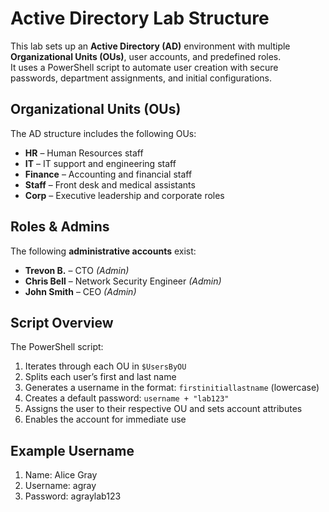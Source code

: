 # Active Directory Lab Structure

This lab sets up an **Active Directory (AD)** environment with multiple **Organizational Units (OUs)**, user accounts, and predefined roles.  
It uses a PowerShell script to automate user creation with secure passwords, department assignments, and initial configurations.

## Organizational Units (OUs)
The AD structure includes the following OUs:

- **HR** – Human Resources staff  
- **IT** – IT support and engineering staff  
- **Finance** – Accounting and financial staff  
- **Staff** – Front desk and medical assistants  
- **Corp** – Executive leadership and corporate roles  

## Roles & Admins
The following **administrative accounts** exist:

- **Trevon B.** – CTO *(Admin)*  
- **Chris Bell** – Network Security Engineer *(Admin)*  
- **John Smith** – CEO *(Admin)*  

## Script Overview
The PowerShell script:

1. Iterates through each OU in `$UsersByOU`
2. Splits each user’s first and last name
3. Generates a username in the format: `firstinitiallastname` (lowercase)
4. Creates a default password: `username + "lab123"`
5. Assigns the user to their respective OU and sets account attributes
6. Enables the account for immediate use

## Example Username

1. Name: Alice Gray
2. Username: agray
3. Password: agraylab123
